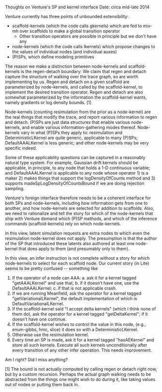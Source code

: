 Thoughts on Venture's SP and kernel interface
Date: circa mid-late 2014

Venture currently has three points of unbounded extensibility:
- scaffold-kernels (which the code calls gkernels) which are fed to
  mix-mh over scaffolds to make a global transition operator
  - Other transition operators are possible in principle but we don't
    have any
- node-kernels (which the code calls lkernels) which propose changes
  to the values of individual nodes (and individual auxes)
- (P)SPs, which define modeling primitives

The reason we make a distinction between node-kernels and
scaffold-kernels is the regen-detach boundary: We claim that regen and
detach capture the structure of walking over the trace graph, so are
worth implementing by us.  Regen and detach on a given scaffold are
parameterized by node-kernels, and called by the scaffold-kernel, to
implement the desired transition operator.  Regen and detach are also
somewhat parameterized by the information the scaffold-kernel wants,
namely gradients or log density bounds. [1]

Node-kernels (counting resimulation from the prior as a node-kernel)
are the real things that modify the trace, and report various
information to regen and detach.  (P)SPs are just data structures that
enable various node-kernels, and enable various information-gathering
modes thereof.  Node-kernels vary in what (P)SPs they apply to:
resimulation and DeterministicLKernel are quite generic, applicable to
many (P)SPs; DefaultAAALKernel is less generic; and other node-kernels
may be very specific indeed.

Some of these applicability questions can be captured in a reasonably
natural type system.  For example, Gaussian drift kernels should be
applicable, in principle, to any node that holds a 1-D continuous
variable; and DefaultAAALKernel is applicable to any node whose
operator 1) is a maker 2) makes things that support the
logDensityOfCounts method and 3) supports
madeSpLogDensityOfCountsBound if we are doing rejection sampling.

Venture's foreign interface therefore needs to be a coherent interface
for both SPs and node-kernels, including how information gets from one
to another, and how node-kernels are selected for addition to
scaffolds.  Also, we need to rationalize and tell the story for which
of the node-kernels that ship with Venture demand which (P)SP methods,
and which of the inference commands (scaffold-kernels) rely on which
node-kernels.

In this view, latent simulation requests are extra nodes to which even
the resimulation node-kernel does not apply.  The presumption is that
the author of the SP that introduced these latents also authored at
least one node-kernel that does apply to them (and presumably only to
them).

In this view, an infer instruction is not complete without a story for
which node-kernels to select for each scaffold node.  Our current
story (in Lite) seems to be pretty confused -- something like
1. If the operator of a node can AAA:
   a. ask it for a kernel tagged "getAAALKernel" and use that;
   b. if it doesn't have one, use the DefaultAAALKernel;
   c. if that is not applicable crash.
2. If we are running Meanfield, ask the operator for a kernel
   tagged "getVariationalLKernel", the default implementation of which
   is DefaultVariationalLKernel.
3. If the scaffold-kernel said "I accept delta kernels" (which I think
   none of them do), ask the operator for a kernel tagged
   "getDeltaKernel"; if it doesn't have one continue.
4. If the scaffold-kernel wishes to control the value in this node,
   (e.g., enum-gibbs, hmc, slice) it does so with a
   DeterministicLKernel.
5. Otherwise use the resimulation kernel.
6. Every time an SP is made, ask it for a kernel tagged "hasAEKernel"
   and store all such kernels.  Execute all such kernels
   unconditionally after every transition of any other infer
   operation.
This needs improvement.

Am I right?  Did I miss anything?

[1] The bound is not actually computed by calling regen or detach
right now, but by a custom recursion.  Perhaps the actual graph
walking needs to be abstracted from the things one might wish to do
during it, like taking values out of nodes or putting them back in.
